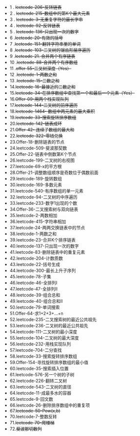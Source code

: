 - 1 . ~~leetcode-206-反转链表~~
- 2 . ~~leetcode-215-数组中的第K个最大元素~~
- 3 . ~~leetcode-3-无重复字符的最长字串~~
- 4 . ~~leetcode-92-反转链表~~
- 5 . ~~leetcode-136-只出现一次的数字~~
- 6 .~~leetcode-20-有效的括号~~
- 7 .~~leetcode-151-翻转字符串里的单词~~
- 8 .~~leetcode-103-二叉树的锯齿形层序遍历~~
- 9 .~~leetcode-21. 合并两个有序链表~~
- 10 .~~leetcode-88-合并两个有序数组~~
- 11 .~~offer-55-二叉树深度（Yes）~~
- 12 .~~leetcode-1-两数之和~~
- 13 .~~leetcode-15-三数之和~~
- 14.~~leetcode-16-最接近的三数之和~~
- 15.~~leetcode-34-在排序数组中查找第一个和最后一个元素（Yes）~~
- 16.~~Offer-09-用两个栈实现队列~~
- 17.~~leetcode-144-二叉树的前序遍历~~
- 18.~~leetcode-1464- 数组中两元素的最大乘积~~
- 19.~~leetcode-33-搜索旋转排序数组~~
- 20.~~leetcode-142-链表成环~~
- 21.~~Offer-42- 连续子数组的最大和~~
- 22.~~leetcode-322-零钱兑换~~
- 23.Offer-18-删除链表的节点
- 24.leetcode-509-斐波那契数
- 25.Offer-22-链表中倒数第K个节点
- 26.leetcode-199-二叉树的右视图
- 27.leetcode-69-x的平方根
- 28.Offer-21-调整数组顺序是奇数位于偶数前面
- 29.leetcode-189-旋转数组
- 30.leetcode-169-多数元素
- 31.leetcode-540-有序数组的单一元素
- 32.leetcode-94-二叉树的中序遍历
- 33.leetcode-233-数字1出现的个数
- 34.Offer-36-二叉搜索树与双向链表
- 35.leetcode-2-两数相加
- 36.leetcode-415-字符串相加
- 37.leetcode-24-两两交换链表中的节点
- 38.leetcode-1-两数之和
- 39.leetcode-23-合并K个排序链表
- 40.leetcode-137-只出现一次的数字
- 41.leetcode-83-删除链表中的重复元素
- 42.leetcode-204-计数质数
- 43.leetcode-22-括号生成
- 44.leetcode-300-最长上升子序列
- 45.leetcode-78-子集
- 46.leetcode-46-全排列I
- 47.leetcode-47-全排列II
- 48.leetcode-39-组合总和
- 49.leetcode-40-组合总和II
- 50.leetcode-79-单词搜索
- 51.Offer-64-求1+2+3+...+n
- 52.leetcode-235-二叉搜索树的最近公共祖先
- 53.leetcode-236-二叉树的最近公共祖先
- 54.leetcode-111-二叉树的最小深度
- 55.leetcode-104-二叉树的最大深度
- 56.leetcode-232-用栈实现队列
- 57.leetcode-704-二分查找
- 58.leetcode-33-搜索旋转排序数组
- 59.Offer-154-寻找旋转排序数组的最小值
- 60.leetcode-35-搜索插入位置
- 61.leetcode-576-另一个树的子树
- 62.leetcode-226-翻转二叉树
- 63.leetcode-543-二叉树的直径
- 64.leetcode-11-成最多水的容器
- 65.leetcode-9-回文数
- 66.leetcode-26-删除排序数组中的重复项
- 67.~~leetcode-50-Pow(x,b)~~
- 70.leetcode-7-整数反转
- 71.~~leetcode-70-爬楼梯~~
- 72.~~斐波那切数列~~
